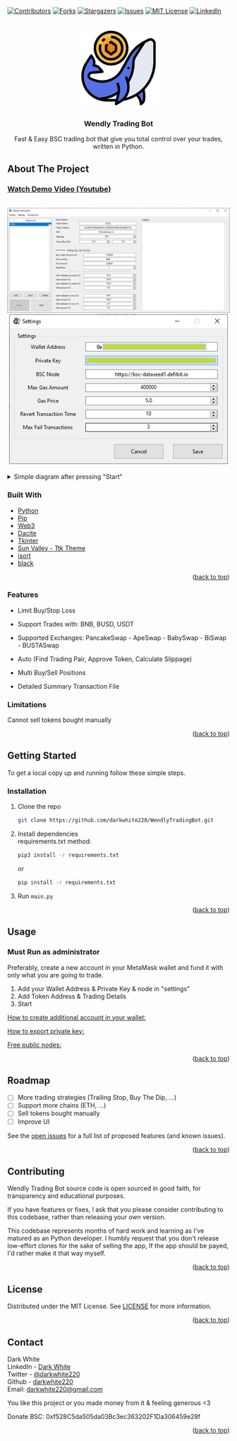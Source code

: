 <!--
*** I'm using markdown "reference style" links for readability.
*** Reference links are enclosed in brackets [ ] instead of parentheses ( ).
*** See the bottom of this document for the declaration of the reference variables
*** for contributors-url, forks-url, etc. This is an optional, concise syntax you may use.
*** https://www.markdownguide.org/basic-syntax/#reference-style-links
-->

[![Contributors][contributors-shield]][contributors-url]
[![Forks][forks-shield]][forks-url]
[![Stargazers][stars-shield]][stars-url]
[![Issues][issues-shield]][issues-url]
[![MIT License][license-shield]][license-url]
[![LinkedIn][linkedin-shield]][linkedin-url]



<!-- PROJECT LOGO -->
<br />
<div align="center">
  <a href="https://github.com/darkwhite220/WendlyTradingBot">
    <img src="images/logo.png" alt="Logo" width="180" height="180">
  </a>

<h3 align="center">Wendly Trading Bot</h3>

  <p align="center">
    Fast & Easy BSC trading bot that give you total control over your trades, written in Python.
    <br />
  </p>
</div>



<!-- ABOUT THE PROJECT -->
## About The Project

### [Watch Demo Video (Youtube)](https://youtu.be/WR7h2HR1-J4)
<br>
<div align="center">
  <a href="https://github.com/darkwhite220/WendlyTradingBot/blob/main/images/screenshot1.png">
      <img src="images/screenshot1.png" alt="ScreenShot1">
    </a>
  <a href="https://github.com/darkwhite220/WendlyTradingBot/blob/main/images/screenshot2.png">
      <img src="images/screenshot2.png" alt="ScreenShot2">
    </a>
</div>

<br>

<details>
  <summary>Simple diagram after pressing "Start"</summary>  
    <div align="center">
      <a href="https://github.com/darkwhite220/WendlyTradingBot/blob/main/images/tradingdiagram.png">
        <img src="images/tradingdiagram.png" alt="tradingdiagram-screenshot">
      </a>
    </div>
</details>


### Built With

* [Python](https://www.python.org/)
* [Pip](https://pypi.org/project/pip/)
* [Web3](https://web3py.readthedocs.io/en/stable/)
* [Dacite](https://github.com/konradhalas/dacite)
* [Tkinter](https://docs.python.org/3/library/tkinter.html)
* [Sun Valley - Ttk Theme](https://github.com/rdbende/Sun-Valley-ttk-theme)
* [isort](https://pypi.org/project/isort/)
* [black](https://github.com/psf/black)

<p align="right">(<a href="#top">back to top</a>)</p>


### Features

* Limit Buy/Stop Loss

* Support Trades with: BNB, BUSD, USDT

* Supported Exchanges: PancakeSwap - ApeSwap - BabySwap - BiSwap - BUSTASwap

* Auto (Find Trading Pair, Approve Token, Calculate Slippage)

* Multi Buy/Sell Positions

* Detailed Summary Transaction File


<!-- LIMITATIONS EXAMPLES -->
### Limitations
Cannot sell tokens bought manually

<p align="right">(<a href="#top">back to top</a>)</p>


<!-- GETTING STARTED -->
## Getting Started

To get a local copy up and running follow these simple steps.

### Installation

1. Clone the repo
    ```sh
   git clone https://github.com/darkwhite220/WendlyTradingBot.git
    ```
2. Install dependencies  
   requirements.txt method:
    ```sh
   pip3 install -r requirements.txt
    ```
   or
    ```sh
   pip install -r requirements.txt
    ```
3. Run `main.py`

<p align="right">(<a href="#top">back to top</a>)</p>


<!-- USAGE EXAMPLES -->
## Usage

### Must Run as administrator

Preferably, create a new account in your MetaMask wallet and fund it with only what you are going to trade.

1) Add your Wallet Address & Private Key & node in "settings"
2) Add Token Address & Trading Details
3) Start

[How to create additional account in your wallet:][tuto-new-wallet]

[How to export private key:][tuto-export-pk]

[Free public nodes:][public-nodes]

<p align="right">(<a href="#top">back to top</a>)</p>


<!-- ROADMAP -->
## Roadmap

- [ ] More trading strategies (Trailing Stop, Buy The Dip, ...)
- [ ] Support more chains (ETH, ...)
- [ ] Sell tokens bought manually
- [ ] Improve UI

See the [open issues](https://github.com/darkwhite220/WendlyTradingBot/issues) for a full list of proposed features (and known issues).

<p align="right">(<a href="#top">back to top</a>)</p>



<!-- CONTRIBUTING -->
## Contributing
Wendly Trading Bot source code is open sourced in good faith, for transparency and educational purposes.

If you have features or fixes, I ask that you please consider contributing to this codebase, rather than releasing your own version.

This codebase represents months of hard work and learning as I've matured as an Python developer. I humbly request that you don't release low-effort clones for the sake of selling the app, If the app should be payed, I'd rather make it that way myself.

<p align="right">(<a href="#top">back to top</a>)</p>



<!-- LICENSE -->
## License

Distributed under the MIT License. See [LICENSE](LICENSE) for more information.

<p align="right">(<a href="#top">back to top</a>)</p>



<!-- CONTACT -->
## Contact

Dark White  
LinkedIn - [Dark White][linkedin-url]  
Twitter - [@darkwhite220](https://twitter.com/darkwhite220)  
Github - [darkwhite220](https://github.com/darkwhite220)  
Email: darkwhite220@gmail.com

You like this project or you made money from it & feeling generous <3

Donate BSC: 0xf528C5da505da03Bc3ec363202F1Da306459e28f

<p align="right">(<a href="#top">back to top</a>)</p>



<!-- MARKDOWN LINKS & IMAGES -->
<!-- https://www.markdownguide.org/basic-syntax/#reference-style-links -->
[contributors-shield]: https://img.shields.io/github/contributors/darkwhite220/WendlyTradingBot.svg?style=for-the-badge&logo=appveyor
[contributors-url]: https://github.com/darkwhite220/WendlyTradingBot/graphs/contributors
[forks-shield]: https://img.shields.io/github/forks/darkwhite220/WendlyTradingBot.svg?style=for-the-badge&logo=appveyor
[forks-url]: https://github.com/darkwhite220/WendlyTradingBot/network/members
[stars-shield]: https://img.shields.io/github/stars/darkwhite220/WendlyTradingBot.svg?style=for-the-badge&logo=appveyor
[stars-url]: https://github.com/darkwhite220/WendlyTradingBot/stargazers
[issues-shield]: https://img.shields.io/github/issues/darkwhite220/WendlyTradingBot.svg?style=for-the-badge&logo=appveyor
[issues-url]: https://github.com/darkwhite220/WendlyTradingBot/issues
[license-shield]: https://img.shields.io/github/license/darkwhite220/WendlyTradingBot.svg?style=for-the-badge&logo=appveyor
[license-url]: https://github.com/darkwhite220/WendlyTradingBot/blob/main/LICENSE
[linkedin-shield]: https://img.shields.io/badge/-LinkedIn-black.svg?style=for-the-badge&logo=linkedin&colorB=555
[linkedin-url]: https://www.linkedin.com/in/dark-white-42775218a/
[product-screenshot1]: images/screenshot1.png
[product-screenshot2]: images/screenshot2.png
[tradingdiagram-screenshot]: images/tradingdiagram.png
[tuto-new-wallet]: https://metamask.zendesk.com/hc/en-us/articles/360015289452-How-to-create-an-additional-account-in-your-wallet
[tuto-export-pk]: https://metamask.zendesk.com/hc/en-us/articles/360015289632-How-to-Export-an-Account-Private-Key
[public-nodes]: https://cointool.app/rpcServer/bsc
